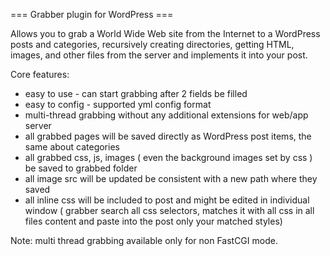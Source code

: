 === Grabber plugin for WordPress ===

Allows you to grab a World Wide Web site from the Internet to a WordPress posts and categories, 
recursively creating directories, getting HTML, images, and other files from the server and implements it into your post. 

Core features:
 - easy to use - can start grabbing after 2 fields be filled
 - easy to config - supported yml config format
 - multi-thread grabbing without any additional extensions for web/app server
 - all grabbed pages will be saved directly as WordPress post items, the same about categories
 - all grabbed css, js, images ( even the background images set by css ) be saved to grabbed folder
 - all image src will be updated be consistent with a new path where they saved
 - all inline css will be included to post and might be edited in individual window ( grabber search all css selectors, matches it with all css in all files content and paste into the post only your matched styles)

Note: multi thread grabbing available only for non FastCGI mode.